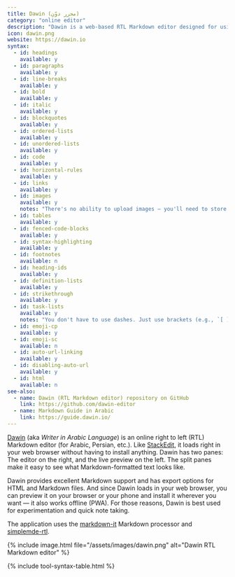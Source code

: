 ```yaml
---
title: Dawin (محرر دوّن)
category: "online editor"
description: "Dawin is a web-based RTL Markdown editor designed for using anywhere."
icon: dawin.png
website: https://dawin.io
syntax:
  - id: headings
    available: y
  - id: paragraphs
    available: y
  - id: line-breaks
    available: y
  - id: bold
    available: y
  - id: italic
    available: y
  - id: blockquotes
    available: y
  - id: ordered-lists
    available: y
  - id: unordered-lists
    available: y
  - id: code
    available: y
  - id: horizontal-rules
    available: y
  - id: links
    available: y
  - id: images
    available: y
    notes: "There's no ability to upload images — you'll need to store the images on another server."
  - id: tables
    available: y
  - id: fenced-code-blocks
    available: y
  - id: syntax-highlighting
    available: y
  - id: footnotes
    available: n
  - id: heading-ids
    available: y
  - id: definition-lists
    available: y
  - id: strikethrough
    available: y
  - id: task-lists
    available: y
    notes: "You don't have to use dashes. Just use brackets (e.g., `[ ]`)."
  - id: emoji-cp
    available: y
  - id: emoji-sc
    available: n
  - id: auto-url-linking
    available: y
  - id: disabling-auto-url
    available: y
  - id: html
    available: n
see-also:
  - name: Dawin (RTL Markdown editor) repository on GitHub
    link: https://github.com/dawin-editor
  - name: Markdown Guide in Arabic
    link: https://guide.dawin.io/
---
```


[Dawin](https://www.dawin.io/) (aka *Writer in Arabic Language*) is an online right to left (RTL) Markdown editor (for Arabic, Persian, etc.). Like [StackEdit](/tools/stackedit/), it loads right in your web browser without having to install anything. Dawin has two panes: The editor on the right, and the live preview on the left. The split panes make it easy to see what Markdown-formatted text looks like.

Dawin provides excellent Markdown support and has export options for HTML and Markdown files. And since Dawin loads in your web browser, you can preview it on your browser or your phone and install it wherever you want — it also works offline (PWA). For those reasons, Dawin is best used for experimentation and quick note taking.

The application uses the [markdown-it](https://github.com/markdown-it/markdown-it) Markdown processor and [simplemde-rtl](https://github.com/imAbdelhadi/simplemde-rtl).

{% include image.html file="/assets/images/dawin.png" alt="Dawin RTL Markdown editor" %}

{% include tool-syntax-table.html %}

